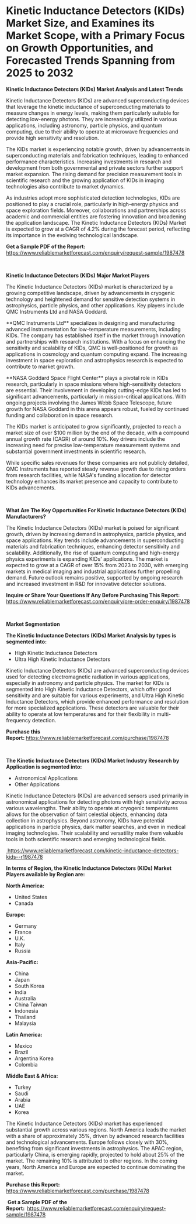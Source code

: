 <p><h1>Kinetic Inductance Detectors (KIDs) Market Size, and Examines its Market Scope, with a Primary Focus on Growth Opportunities, and Forecasted Trends Spanning from 2025 to 2032</h1></p><p><strong>Kinetic Inductance Detectors (KIDs) Market Analysis and Latest Trends</strong></p>
<p><p>Kinetic Inductance Detectors (KIDs) are advanced superconducting devices that leverage the kinetic inductance of superconducting materials to measure changes in energy levels, making them particularly suitable for detecting low-energy photons. They are increasingly utilized in various applications, including astronomy, particle physics, and quantum computing, due to their ability to operate at microwave frequencies and provide high sensitivity and resolution.</p><p>The KIDs market is experiencing notable growth, driven by advancements in superconducting materials and fabrication techniques, leading to enhanced performance characteristics. Increasing investments in research and development from both governmental and private sectors further support market expansion. The rising demand for precision measurement tools in scientific research and the growing application of KIDs in imaging technologies also contribute to market dynamics.</p><p>As industries adopt more sophisticated detection technologies, KIDs are positioned to play a crucial role, particularly in high-energy physics and space exploration fields. Moreover, collaborations and partnerships across academic and commercial entities are fostering innovation and broadening the application landscape. The Kinetic Inductance Detectors (KIDs) Market is expected to grow at a CAGR of 4.2% during the forecast period, reflecting its importance in the evolving technological landscape.</p></p>
<p><strong>Get a Sample PDF of the Report:&nbsp;</strong> <a href="https://www.reliablemarketforecast.com/enquiry/request-sample/1987478?utm_campaign=2778&utm_medium=2&utm_source=Github&utm_content=ia&utm_term=12042025&utm_id=kinetic-inductance-detectors-kids">https://www.reliablemarketforecast.com/enquiry/request-sample/1987478</a></p>
<p>&nbsp;</p>
<p><strong>Kinetic Inductance Detectors (KIDs) Major Market Players</strong></p>
<p><p>The Kinetic Inductance Detectors (KIDs) market is characterized by a growing competitive landscape, driven by advancements in cryogenic technology and heightened demand for sensitive detection systems in astrophysics, particle physics, and other applications. Key players include QMC Instruments Ltd and NASA Goddard.</p><p>**QMC Instruments Ltd** specializes in designing and manufacturing advanced instrumentation for low-temperature measurements, including KIDs. The company has established itself in the market through innovation and partnerships with research institutions. With a focus on enhancing the sensitivity and scalability of KIDs, QMC is well-positioned for growth as applications in cosmology and quantum computing expand. The increasing investment in space exploration and astrophysics research is expected to contribute to market growth.</p><p>**NASA Goddard Space Flight Center** plays a pivotal role in KIDs research, particularly in space missions where high-sensitivity detectors are essential. Their involvement in developing cutting-edge KIDs has led to significant advancements, particularly in mission-critical applications. With ongoing projects involving the James Webb Space Telescope, future growth for NASA Goddard in this arena appears robust, fueled by continued funding and collaboration in space research.</p><p>The KIDs market is anticipated to grow significantly, projected to reach a market size of over $100 million by the end of the decade, with a compound annual growth rate (CAGR) of around 10%. Key drivers include the increasing need for precise low-temperature measurement systems and substantial government investments in scientific research.</p><p>While specific sales revenues for these companies are not publicly detailed, QMC Instruments has reported steady revenue growth due to rising orders from research facilities, while NASA's funding allocation for detector technology enhances its market presence and capacity to contribute to KIDs advancements.</p></p>
<p>&nbsp;</p>
<p><strong>What Are The Key Opportunities For Kinetic Inductance Detectors (KIDs) Manufacturers?</strong></p>
<p><p>The Kinetic Inductance Detectors (KIDs) market is poised for significant growth, driven by increasing demand in astrophysics, particle physics, and space applications. Key trends include advancements in superconducting materials and fabrication techniques, enhancing detector sensitivity and scalability. Additionally, the rise of quantum computing and high-energy physics experiments is expanding KIDs' applications. The market is expected to grow at a CAGR of over 15% from 2023 to 2030, with emerging markets in medical imaging and industrial applications further propelling demand. Future outlook remains positive, supported by ongoing research and increased investment in R&D for innovative detector solutions.</p></p>
<p><strong>Inquire or Share Your Questions If Any Before Purchasing This Report:</strong> <a href="https://www.reliablemarketforecast.com/enquiry/pre-order-enquiry/1987478?utm_campaign=2778&utm_medium=2&utm_source=Github&utm_content=ia&utm_term=12042025&utm_id=kinetic-inductance-detectors-kids">https://www.reliablemarketforecast.com/enquiry/pre-order-enquiry/1987478</a></p>
<p>&nbsp;</p>
<p><strong>Market Segmentation</strong></p>
<p><strong>The Kinetic Inductance Detectors (KIDs) Market Analysis by types is segmented into:</strong></p>
<p><ul><li>High Kinetic Inductance Detectors</li><li>Ultra High Kinetic Inductance Detectors</li></ul></p>
<p><p>Kinetic Inductance Detectors (KIDs) are advanced superconducting devices used for detecting electromagnetic radiation in various applications, especially in astronomy and particle physics. The market for KIDs is segmented into High Kinetic Inductance Detectors, which offer good sensitivity and are suitable for various experiments, and Ultra High Kinetic Inductance Detectors, which provide enhanced performance and resolution for more specialized applications. These detectors are valuable for their ability to operate at low temperatures and for their flexibility in multi-frequency detection.</p></p>
<p><strong>Purchase this Report:&nbsp;</strong><a href="https://www.reliablemarketforecast.com/purchase/1987478?utm_campaign=2778&utm_medium=2&utm_source=Github&utm_content=ia&utm_term=12042025&utm_id=kinetic-inductance-detectors-kids">https://www.reliablemarketforecast.com/purchase/1987478</a></p>
<p>&nbsp;</p>
<p><strong>The Kinetic Inductance Detectors (KIDs) Market Industry Research by Application is segmented into:</strong></p>
<p><ul><li>Astronomical Applications</li><li>Other Applications</li></ul></p>
<p><p>Kinetic Inductance Detectors (KIDs) are advanced sensors used primarily in astronomical applications for detecting photons with high sensitivity across various wavelengths. Their ability to operate at cryogenic temperatures allows for the observation of faint celestial objects, enhancing data collection in astrophysics. Beyond astronomy, KIDs have potential applications in particle physics, dark matter searches, and even in medical imaging technologies. Their scalability and versatility make them valuable tools in both scientific research and emerging technological fields.</p></p>
<p><a href="https://www.reliablemarketforecast.com/kinetic-inductance-detectors-kids--r1987478?utm_campaign=2778&utm_medium=2&utm_source=Github&utm_content=ia&utm_term=12042025&utm_id=kinetic-inductance-detectors-kids">&nbsp;https://www.reliablemarketforecast.com/kinetic-inductance-detectors-kids--r1987478</a></p>
<p><strong>In terms of Region, the Kinetic Inductance Detectors (KIDs) Market Players available by Region are:</strong></p>
<p>
    <p> <strong> North America: </strong>
        <ul>
            <li>United States</li>
            <li>Canada</li>
        </ul>
        </p> 
    <p> <strong> Europe: </strong>
        <ul>
            <li>Germany</li>
            <li>France</li>
            <li>U.K.</li>
            <li>Italy</li>
            <li>Russia</li>
        </ul>
        </p> 
    <p> <strong> Asia-Pacific: </strong>
        <ul>
            <li>China</li>
            <li>Japan</li>
            <li>South Korea</li>
            <li>India</li>
            <li>Australia</li>
            <li>China Taiwan</li>
            <li>Indonesia</li>
            <li>Thailand</li>
            <li>Malaysia</li>
        </ul>
        </p> 
    <p> <strong> Latin America: </strong>
        <ul>
            <li>Mexico</li>
            <li>Brazil</li>
            <li>Argentina Korea</li>
            <li>Colombia</li>
        </ul>
        </p> 
    <p> <strong> Middle East & Africa: </strong>
        <ul>
            <li>Turkey</li>
            <li>Saudi</li>
            <li>Arabia</li>
            <li>UAE</li>
            <li>Korea</li>
        </ul>
    </p>
    </p>
<p><p>The Kinetic Inductance Detectors (KIDs) market has experienced substantial growth across various regions. North America leads the market with a share of approximately 35%, driven by advanced research facilities and technological advancements. Europe follows closely with 30%, benefiting from significant investments in astrophysics. The APAC region, particularly China, is emerging rapidly, projected to hold about 25% of the market. The remaining 10% is attributed to other regions. In the coming years, North America and Europe are expected to continue dominating the market.</p></p>
<p><strong>Purchase this Report: </strong><a href="https://www.reliablemarketforecast.com/purchase/1987478?utm_campaign=2778&utm_medium=2&utm_source=Github&utm_content=ia&utm_term=12042025&utm_id=kinetic-inductance-detectors-kids">https://www.reliablemarketforecast.com/purchase/1987478</a></p>
<p>&nbsp;<strong>Get a Sample PDF of the Report:&nbsp;&nbsp;</strong><a href="https://www.reliablemarketforecast.com/enquiry/request-sample/1987478?utm_campaign=2778&utm_medium=2&utm_source=Github&utm_content=ia&utm_term=12042025&utm_id=kinetic-inductance-detectors-kids">https://www.reliablemarketforecast.com/enquiry/request-sample/1987478</a></p>
<p><strong></strong></p>
<p><p></p><p></p><p></p></p>